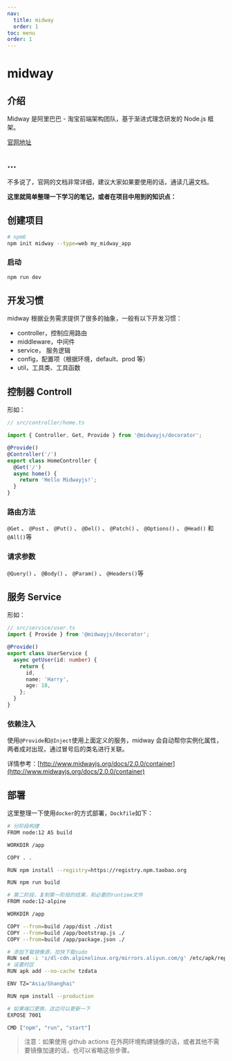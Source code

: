 ```yaml
---
nav:
  title: midway
  order: 1
toc: menu
order: 1
---
```


# midway

## 介绍

Midway 是阿里巴巴 - 淘宝前端架构团队，基于渐进式理念研发的 Node.js 框架。

[官网地址](http://www.midwayjs.org/docs/2.0.0/intro)

## ...

不多说了，官网的文档非常详细，建议大家如果要使用的话，通读几遍文档。

**这里就简单整理一下学习的笔记，或者在项目中用到的知识点：**

## 创建项目

```bash
# npm6
npm init midway --type=web my_midway_app
```

### 启动

```bash
npm run dev
```

## 开发习惯

midway 根据业务需求提供了很多的抽象，一般有以下开发习惯：

- controller，控制应用路由
- middleware，中间件
- service， 服务逻辑
- config，配置项（根据环境，default、prod 等）
- util，工具类、工具函数

## 控制器 Controll

形如：

```ts
// src/controller/home.ts

import { Controller, Get, Provide } from '@midwayjs/decorator';

@Provide()
@Controller('/')
export class HomeController {
  @Get('/')
  async home() {
    return 'Hello Midwayjs!';
  }
}
```

### 路由方法

`@Get` 、 `@Post` 、 `@Put()` 、 `@Del()` 、 `@Patch()` 、 `@Options()` 、 `@Head()` 和 `@All()`等

### 请求参数

`@Query()` 、 `@Body()` 、 `@Param()` 、 `@Headers()`等

## 服务 Service

形如：

```ts
// src/service/user.ts
import { Provide } from '@midwayjs/decorator';

@Provide()
export class UserService {
  async getUser(id: number) {
    return {
      id,
      name: 'Harry',
      age: 18,
    };
  }
}
```

### 依赖注入

使用`@Provide`和`@Inject`使用上面定义的服务，midway 会自动帮你实例化属性，两者成对出现，通过冒号后的类名进行关联。

详情参考：[http://www.midwayjs.org/docs/2.0.0/container](http://www.midwayjs.org/docs/2.0.0/container)

## 部署

这里整理一下使用`docker`的方式部署，`Dockfile`如下：

```bash
# 分阶段构建
FROM node:12 AS build

WORKDIR /app

COPY . .

RUN npm install --registry=https://registry.npm.taobao.org

RUN npm run build

# 第二阶段，复制第一阶段的结果，和必要的runtime文件
FROM node:12-alpine

WORKDIR /app

COPY --from=build /app/dist ./dist
COPY --from=build /app/bootstrap.js ./
COPY --from=build /app/package.json ./

# 添加下载镜像源，加快下载sudo
RUN sed -i 's/dl-cdn.alpinelinux.org/mirrors.aliyun.com/g' /etc/apk/repositories
# 设置时区
RUN apk add --no-cache tzdata

ENV TZ="Asia/Shanghai"

RUN npm install --production

# 如果端口更换，这边可以更新一下
EXPOSE 7001

CMD ["npm", "run", "start"]
```

> 注意：如果使用 github actions 在外网环境构建镜像的话，或者其他不需要镜像加速的话，也可以省略这些步骤。
